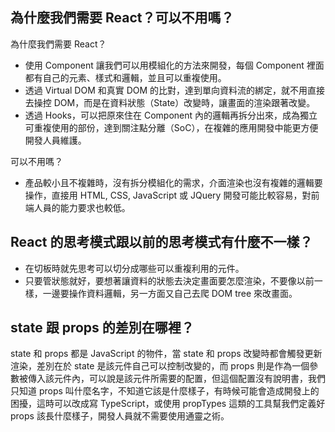 ## 為什麼我們需要 React？可以不用嗎？

為什麼我們需要 React？
- 使用 Component 讓我們可以用模組化的方法來開發，每個 Component 裡面都有自己的元素、樣式和邏輯，並且可以重複使用。
- 透過 Virtual DOM 和真實 DOM 的比對，達到單向資料流的綁定，就不用直接去操控 DOM，而是在資料狀態（State）改變時，讓畫面的渲染跟著改變。
- 透過 Hooks，可以把原來住在 Component 內的邏輯再拆分出來，成為獨立可重複使用的部份，達到關注點分離（SoC），在複雜的應用開發中能更方便開發人員維護。

可以不用嗎？
- 產品較小且不複雜時，沒有拆分模組化的需求，介面渲染也沒有複雜的邏輯要操作，直接用 HTML, CSS, JavaScript 或 JQuery 開發可能比較容易，對前端人員的能力要求也較低。

## React 的思考模式跟以前的思考模式有什麼不一樣？

- 在切板時就先思考可以切分成哪些可以重複利用的元件。
- 只要管狀態就好，要想著讓資料的狀態去決定畫面要怎麼渲染，不要像以前一樣，一邊要操作資料邏輯，另一方面又自己去爬 DOM tree 來改畫面。

## state 跟 props 的差別在哪裡？

state 和 props 都是 JavaScript 的物件，當 state 和 props 改變時都會觸發更新渲染，差別在於 state 是該元件自己可以控制改變的，而 props 則是作為一個參數被傳入該元件內，可以說是該元件所需要的配置，但這個配置沒有說明書，我們只知道 props 叫什麼名字，不知道它該是什麼樣子，有時候可能會造成開發上的困擾，這時可以改成寫 TypeScript，或使用 propTypes 這類的工具幫我們定義好 props 該長什麼樣子，開發人員就不需要使用通靈之術。